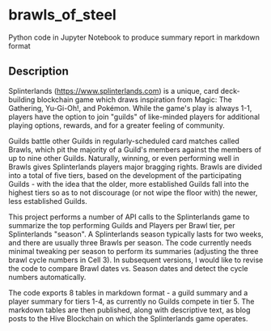 # brawls_of_steel
Python code in Jupyter Notebook to produce summary report in markdown format

## Description

Splinterlands (https://www.splinterlands.com) is a unique, card deck-building blockchain game which draws inspiration from Magic: The Gathering, Yu-Gi-Oh!, and Pokémon. While the game's play is always 1-1, players have the option to join "guilds" of like-minded players for additional playing options, rewards, and for a greater feeling of community. 

Guilds battle other Guilds in regularly-scheduled card matches called Brawls, which pit the majority of a Guild's members against the members of up to nine other Guilds. Naturally, winning, or even performing well in Brawls gives Splinterlands players major bragging rights. Brawls are divided into a total of five tiers, based on the development of the participating Guilds - with the idea that the older, more established Guilds fall into the highest tiers so as to not discourage (or not wipe the floor with) the newer, less established Guilds. 

This project performs a number of API calls to the Splinterlands game to summarize the top performing Guilds and Players per Brawl tier, per Splinterlands "season". A Splinterlands season typically lasts for two weeks, and there are usually three Brawls per season. The code currently needs minimal tweaking per season to perform its summaries (adjusting the three brawl cycle numbers in Cell 3). In subsequent versions, I would like to revise the code to compare Brawl dates vs. Season dates and detect the cycle numbers automatically. 

The code exports 8 tables in markdown format - a guild summary and a player summary for tiers 1-4, as currently no Guilds compete in tier 5. The markdown tables are then published, along with descriptive text, as blog posts to the Hive Blockchain on which the Splinterlands game operates. 
